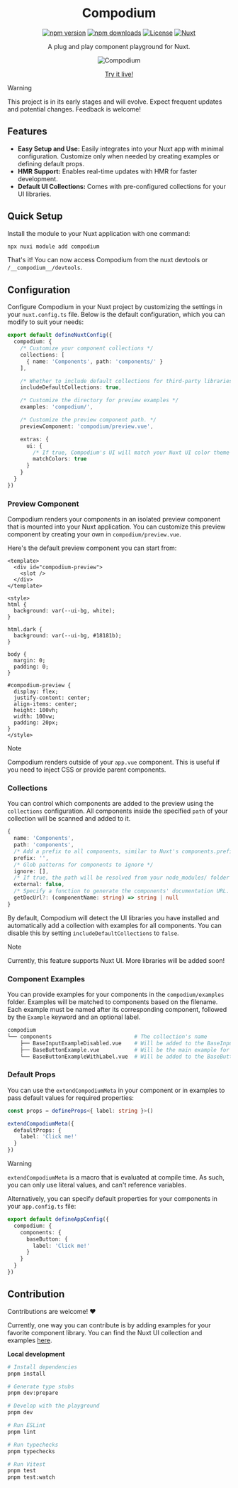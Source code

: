 <div align="center">
  
# Compodium

[![npm version][npm-version-src]][npm-version-href]
[![npm downloads][npm-downloads-src]][npm-downloads-href]
[![License][license-src]][license-href]
[![Nuxt][nuxt-src]][nuxt-href]

A plug and play component playground for Nuxt.

<picture>
  <source media="(prefers-color-scheme: dark)" srcset="https://github.com/user-attachments/assets/7e354f8f-72cb-43ee-bbc3-857bb665e841">
  <source media="(prefers-color-scheme: light)" srcset="https://github.com/user-attachments/assets/e743a4c6-4845-4320-9cef-437e3890f05b">
  <img alt="Compodium" src="https://github.com/user-attachments/assets/e743a4c6-4845-4320-9cef-437e3890f05b">
</picture>


[Try it live!](https://codesandbox.io/p/devbox/compodium-jkxt32)
</div>

> [!WARNING]
> This project is in its early stages and will evolve. Expect frequent updates and potential changes. Feedback is welcome!

## Features

- **Easy Setup and Use:** Easily integrates into your Nuxt app with minimal configuration. Customize only when needed by creating examples or defining default props.
- **HMR Support:** Enables real-time updates with HMR for faster development.
- **Default UI Collections:** Comes with pre-configured collections for your UI libraries.

## Quick Setup

Install the module to your Nuxt application with one command:

```bash
npx nuxi module add compodium
```

That's it! You can now access Compodium from the nuxt devtools or `/__compodium__/devtools`.

## Configuration

Configure Compodium in your Nuxt project by customizing the settings in your `nuxt.config.ts` file. Below is the default configuration, which you can modify to suit your needs:

```ts
export default defineNuxtConfig({
  compodium: {
    /* Customize your component collections */
    collections: [
      { name: 'Components', path: 'components/' }
    ],

    /* Whether to include default collections for third-party libraries. */
    includeDefaultCollections: true,

    /* Customize the directory for preview examples */
    examples: 'compodium/',

    /* Customize the preview component path. */
    previewComponent: 'compodium/preview.vue',

    extras: {
      ui: {
        /* If true, Compodium's UI will match your Nuxt UI color theme */
        matchColors: true
      }
    }
  }
})
```

### Preview Component

Compodium renders your components in an isolated preview component that is mounted into your Nuxt application. You can customize this preview component by creating your own in `compodium/preview.vue`.

Here's the default preview component you can start from:

```vue
<template>
  <div id="compodium-preview">
    <slot />
  </div>
</template>

<style>
html {
  background: var(--ui-bg, white);
}

html.dark {
  background: var(--ui-bg, #18181b);
}

body {
  margin: 0;
  padding: 0;
}

#compodium-preview {
  display: flex;
  justify-content: center;
  align-items: center;
  height: 100vh;
  width: 100vw;
  padding: 20px;
}
</style>
```

> [!NOTE]
> Compodium renders outside of your `app.vue` component. This is useful if you need to inject CSS or provide parent components.

### Collections

You can control which components are added to the preview using the `collections` configuration. All components inside the specified `path` of your collection will be scanned and added to it.

```ts
{
  name: 'Components',
  path: 'components',
  /* Add a prefix to all components, similar to Nuxt's components.prefix option */
  prefix: '',
  /* Glob patterns for components to ignore */
  ignore: [],
  /* If true, the path will be resolved from your node_modules/ folder */
  external: false,
  /* Specify a function to generate the components' documentation URL. This will display a button to go to the component's documentation in the preview if specified */
  getDocUrl?: (componentName: string) => string | null
}
```

By default, Compodium will detect the UI libraries you have installed and automatically add a collection with examples for all components. You can disable this by setting `includeDefaultCollections` to `false`.

> [!NOTE]
> Currently, this feature supports Nuxt UI. More libraries will be added soon!

### Component Examples

You can provide examples for your components in the `compodium/examples` folder. Examples will be matched to components based on the filename. Each example must be named after its corresponding component, followed by the `Example` keyword and an optional label.

```bash
compodium
└── components                          # The collection's name
    ├── BaseInputExampleDisabled.vue    # Will be added to the BaseInput component.
    ├── BaseButtonExample.vue           # Will be the main example for the BaseButton component.
    └── BaseButtonExampleWithLabel.vue  # Will be added to the BaseButton component.
```

### Default Props

You can use the `extendCompodiumMeta` in your component or in examples to pass default values for required properties:
```ts
const props = defineProps<{ label: string }>()

extendCompodiumMeta({
  defaultProps: {
    label: 'Click me!'
  }
})
```
> [!WARNING]
> `extendCompodiumMeta` is a macro that is evaluated at compile time. As such, you can only use literal values, and can't reference variables.

Alternatively, you can specify default properties for your components in your `app.config.ts` file:

```ts
export default defineAppConfig({
  compodium: {
    components: {
      baseButton: {
        label: 'Click me!'
      }
    }
  }
})
```

## Contribution
Contributions are welcome! ♥️

Currently, one way you can contribute is by adding examples for your favorite component library. You can find the Nuxt UI collection and examples [here](https://github.com/romhml/compodium/tree/main/src/runtime/libs).

**Local development**

```bash
# Install dependencies
pnpm install

# Generate type stubs
pnpm dev:prepare

# Develop with the playground
pnpm dev

# Run ESLint
pnpm lint

# Run typechecks 
pnpm typechecks 

# Run Vitest
pnpm test
pnpm test:watch
```


<!-- Badges -->
[npm-version-src]: https://img.shields.io/npm/v/compodium/latest.svg?style=flat&colorA=020420&colorB=00DC82
[npm-version-href]: https://npmjs.com/package/compodium

[npm-downloads-src]: https://img.shields.io/npm/dm/compodium.svg?style=flat&colorA=020420&colorB=00DC82
[npm-downloads-href]: https://npm.chart.dev/compodium

[license-src]: https://img.shields.io/npm/l/compodium.svg?style=flat&colorA=020420&colorB=00DC82
[license-href]: https://npmjs.com/package/compodium

[nuxt-src]: https://img.shields.io/badge/Nuxt-020420?logo=nuxt.js
[nuxt-href]: https://nuxt.com
